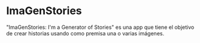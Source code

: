 # ImaGenStories
"ImaGenStories: I'm a Generator of Stories" es una app que tiene el objetivo de crear historias usando como premisa una o varias imágenes.
